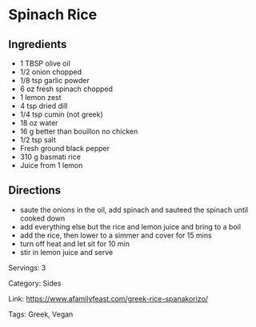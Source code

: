 # Spinach Rice

## Ingredients
- 1 TBSP olive oil
- 1/2 onion chopped
- 1/8 tsp garlic powder
- 6 oz fresh spinach chopped
- 1 lemon zest
- 4 tsp dried dill
- 1/4 tsp cumin (not greek)
- 18 oz water
- 16 g better than bouillon no chicken
- 1/2 tsp salt
- Fresh ground black pepper
- 310 g basmati rice
- Juice from 1 lemon

## Directions
- saute the onions in the oil, add spinach and sauteed the spinach until cooked down
- add everything else but the rice and lemon juice and bring to a boil
- add the rice, then lower to a simmer and cover for 15 mins
- turn off heat and let sit for 10 min
- stir in lemon juice and serve

Servings: 3

Category: Sides

Link: https://www.afamilyfeast.com/greek-rice-spanakorizo/

Tags: Greek, Vegan
